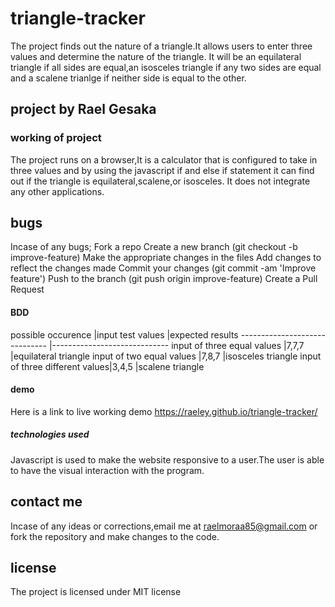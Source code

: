 # triangle-tracker
The project finds out the nature of a triangle.It allows users to enter three values and determine the nature of the triangle.
It will be an equilateral triangle if all sides are equal,an isosceles triangle if any two sides are equal and a scalene trianlge if neither side is equal to the other.
## project by Rael Gesaka
### working of project
The project runs on a browser,It is a calculator that is configured to take in three values and by using the javascript if and else if statement
it can find out if the triangle is equilateral,scalene,or isosceles.
It does not integrate any other applications.
## bugs
Incase of any bugs; Fork a repo
    Create a new branch (git checkout -b improve-feature)
    Make the appropriate changes in the files
    Add changes to reflect the changes made
    Commit your changes (git commit -am 'Improve feature')
    Push to the branch (git push origin improve-feature)
    Create a Pull Request
 #### BDD
 possible occurence             |input test values |expected results
 ------------------------------ |-----------------------------
 input of three equal values    |7,7,7             |equilateral triangle
 input of two equal values      |7,8,7             |isosceles triangle
 input of three different values|3,4,5             |scalene triangle
 #### demo
 Here is a link to live working demo  https://raeley.github.io/triangle-tracker/
##### technologies used
Javascript is used to make the website responsive to a user.The user is able to have the visual interaction with the program.
## contact me
Incase of any ideas or corrections,email me at raelmoraa85@gmail.com or fork the repository and make changes to the code.
## license
The project is licensed under MIT license
